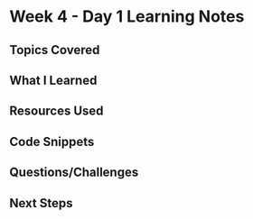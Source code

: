 # Week 4 - Day 1 Learning Notes

## Topics Covered

## What I Learned

## Resources Used

## Code Snippets

## Questions/Challenges

## Next Steps
